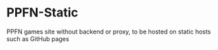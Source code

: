# PPFN-Static
PPFN games site without backend or proxy, to be hosted on static hosts such as GitHub pages
